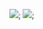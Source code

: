![]("https://github.com/nihaoworld1997/nihaoworld1997.github.io/blob/master/v2-0d908510c96a1a5189dea6e55cce0002.jpg");
![]("https://github.com/nihaoworld1997/nihaoworld1997.github.io/blob/master/null17f648a1e671f81a.jpg");
